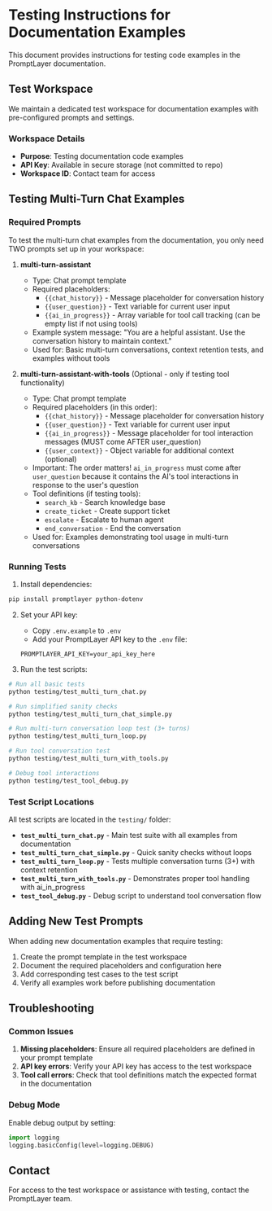 # Testing Instructions for Documentation Examples

This document provides instructions for testing code examples in the PromptLayer documentation.

## Test Workspace

We maintain a dedicated test workspace for documentation examples with pre-configured prompts and settings.

### Workspace Details
- **Purpose**: Testing documentation code examples
- **API Key**: Available in secure storage (not committed to repo)
- **Workspace ID**: Contact team for access

## Testing Multi-Turn Chat Examples

### Required Prompts

To test the multi-turn chat examples from the documentation, you only need TWO prompts set up in your workspace:

1. **multi-turn-assistant**
   - Type: Chat prompt template
   - Required placeholders:
     - `{{chat_history}}` - Message placeholder for conversation history
     - `{{user_question}}` - Text variable for current user input
     - `{{ai_in_progress}}` - Array variable for tool call tracking (can be empty list if not using tools)
   - Example system message: "You are a helpful assistant. Use the conversation history to maintain context."
   - Used for: Basic multi-turn conversations, context retention tests, and examples without tools

2. **multi-turn-assistant-with-tools** (Optional - only if testing tool functionality)
   - Type: Chat prompt template
   - Required placeholders (in this order):
     - `{{chat_history}}` - Message placeholder for conversation history
     - `{{user_question}}` - Text variable for current user input
     - `{{ai_in_progress}}` - Message placeholder for tool interaction messages (MUST come AFTER user_question)
     - `{{user_context}}` - Object variable for additional context (optional)
   - Important: The order matters! `ai_in_progress` must come after `user_question` because it contains the AI's tool interactions in response to the user's question
   - Tool definitions (if testing tools):
     - `search_kb` - Search knowledge base
     - `create_ticket` - Create support ticket
     - `escalate` - Escalate to human agent
     - `end_conversation` - End the conversation
   - Used for: Examples demonstrating tool usage in multi-turn conversations

### Running Tests

1. Install dependencies:
```bash
pip install promptlayer python-dotenv
```

2. Set your API key:
   - Copy `.env.example` to `.env`
   - Add your PromptLayer API key to the `.env` file:
   ```
   PROMPTLAYER_API_KEY=your_api_key_here
   ```

3. Run the test scripts:
```bash
# Run all basic tests
python testing/test_multi_turn_chat.py

# Run simplified sanity checks
python testing/test_multi_turn_chat_simple.py

# Run multi-turn conversation loop test (3+ turns)
python testing/test_multi_turn_loop.py

# Run tool conversation test
python testing/test_multi_turn_with_tools.py

# Debug tool interactions
python testing/test_tool_debug.py
```

### Test Script Locations

All test scripts are located in the `testing/` folder:

- **`test_multi_turn_chat.py`** - Main test suite with all examples from documentation
- **`test_multi_turn_chat_simple.py`** - Quick sanity checks without loops
- **`test_multi_turn_loop.py`** - Tests multiple conversation turns (3+) with context retention
- **`test_multi_turn_with_tools.py`** - Demonstrates proper tool handling with ai_in_progress
- **`test_tool_debug.py`** - Debug script to understand tool conversation flow

## Adding New Test Prompts

When adding new documentation examples that require testing:

1. Create the prompt template in the test workspace
2. Document the required placeholders and configuration here
3. Add corresponding test cases to the test script
4. Verify all examples work before publishing documentation

## Troubleshooting

### Common Issues

1. **Missing placeholders**: Ensure all required placeholders are defined in your prompt template
2. **API key errors**: Verify your API key has access to the test workspace
3. **Tool call errors**: Check that tool definitions match the expected format in the documentation

### Debug Mode

Enable debug output by setting:
```python
import logging
logging.basicConfig(level=logging.DEBUG)
```

## Contact

For access to the test workspace or assistance with testing, contact the PromptLayer team.